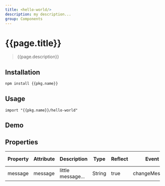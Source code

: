 ```yaml
---
title: <hello-world/>
description: my description...
group: Components
---
```


# {{page.title}}

> {{page.description}}

## Installation

```bash
npm install {{pkg.name}}
```

## Usage

```
import "{{pkg.name}}/hello-world"
```

## Demo

<hello-world></hello-world>

## Properties

| Property | Attribute | Description       | Type   | Reflect | Event         | Default Value |
| -------- | --------- | ----------------- | ------ | ------- | ------------- | ------------- |
| message  | message   | little message... | String | true    | changeMessage | hello-world   |

<script type="module" src="hello-world.js"><script>

